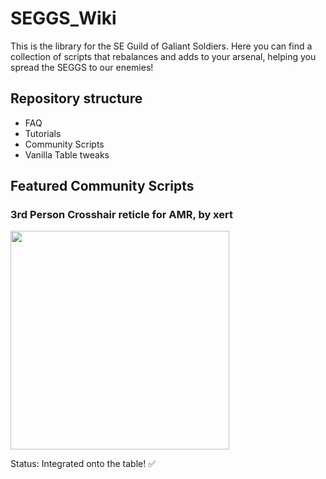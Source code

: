 # SEGGS_Wiki
This is the library for the SE Guild of Galiant Soldiers.
Here you can find a collection of scripts that rebalances and adds to your arsenal, helping you spread the SEGGS to our enemies!

## Repository structure

* FAQ
* Tutorials
* Community Scripts
* Vanilla Table tweaks

## Featured Community Scripts

### 3rd Person Crosshair reticle for AMR, by xert
<img src="https://github.com/user-attachments/assets/8c94e1a4-26e2-45fd-a495-013ec437f2df" width="350">

Status: Integrated onto the table! ✅
